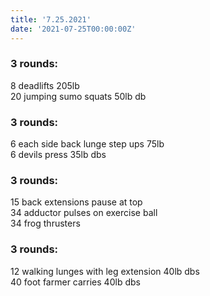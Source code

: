 ```yaml
---
title: '7.25.2021'
date: '2021-07-25T00:00:00Z'
---
```


### 3 rounds:  
8 deadlifts 205lb    
20 jumping sumo squats 50lb db                                 
  
### 3 rounds:  
6 each side back lunge step ups 75lb                         
6 devils press 35lb dbs        

### 3 rounds:  
15 back extensions pause at top      
34 adductor pulses on exercise ball   
34 frog thrusters     

### 3 rounds:  
12 walking lunges with leg extension 40lb dbs                         
40 foot farmer carries 40lb dbs           
